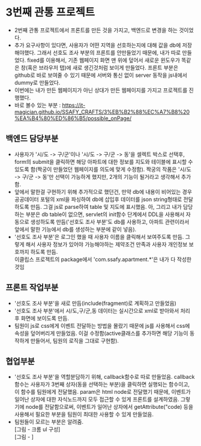 # 3번째 관통 프로젝트  

*   2번째 관통 프로젝트에서 프론트를 만든 것을 가지고, 백엔드로 변경을 하는 것이었다.  
*   추가 요구사항이 있다면, 사용자가 어떤 지역을 선호하는지에 대해 값을 db에 저장해야했다. 그래서 선호도 조사 부분의 프론트를 안만들었기 때문에, 내가 따로 만들었다. fixed를 이용해서, 기존 웹페이지 화면 맨 위에 덮어서 새로운 윈도우가 똑같은 창(혹은 브라우저 탭)에 새로 생긴것처럼 보이게 만들었다. 프론트 부분은 github로 바로 보여줄 수 있기 때문에 서버와 통신 없이 server 동작을 js내에서 dummy로 만들었다.  
*  이번에는 내가 만든 웹페이지가 아닌 상대가 만든 웹페이지를 가지고 프로젝트를 진행했다.  
*  바로 볼수 있는 부분 : https://it-magician.github.io/SSAFY_CRAFTS/3%EB%B2%88%EC%A7%B8%20%EA%B4%80%ED%86%B5/possible_onPage/
## 백엔드 담당부분  
*   사용자가 '시/도 -> 구/군'이나 '시/도 -> 구/군 -> 동'을 셀렉트 박스로 선택후, form의 submit을 클릭하면 해당 아파트에 대한 정보를 지도와 테이블에 표시할 수 있도록 함(짝궁이 만들었던 웹페이지를 의도에 맞게 수정함). 짝궁의 작품은 '시/도 -> 구/군 -> 동'만 선택이 가능하게 했지만, 2개의 기능이 될거라고 생각해서 추가함.
*   앞에서 말한걸 구현하기 위해 추가적으로 했던건, 만약 db에 내용이 비어있는 경우 공공데이터 포털의 xml을 파싱하여 db에 삽입후 데이터를 json string형태로 전달하도록 만듬. 그걸 js로 parse하여 table 및 지도에 표시했음.  아, 그리고 내가 담당하는 부분은 db table이 없으면, servlet의 init함수 단계에서 DDL을 사용해서 자동으로 생성하도록 만듬('선호도 조사 부분'도 db를 사용하고, 아파트 관련이라서 앞에서 말한 기능에서 db를 생성하는 부분에 같이 넣음).  
*   '선호도 조사 부분'은 로그인 했을 때 사용자 이름을 클릭해서 보여주도록 만듬. 그렇게 해서 사용자 정보가 있어야 가능해야하는 제약조건 만족과 사용자 개인정보 보호까지 하도록 만듬.  
이클립스 프로젝트의 package에서 'com.ssafy.apartment.*'은 내가 다 작성한것임



## 프론트 작업부분  
*   '선호도 조사 부분'을 새로 만듬(include(fragment)로 계획하고 만들었음)
*   '선호도 조사 부분'에서 시/도,구/군,동 데이터는 실시간으로 xml로 받아와서 처리후 화면에 보이도록 만듬.  
*   팀원이 js로 css에게 이벤트 전달하는 방법을 몰랐기 때문에 js를 사용해서 css에 속성을 덮어버리게 만들었음. 이걸 수정함(active클래스를 추가하면 해당 기능이 동작하게 만들어서, 팀원의 로직을 그대로 구현함).  

## 협업부분  
 *  '선호도 조사 부분'을 역할분담하기 위해, callback함수로 따로 만들었음. callback함수는 사용자가 3번째 상자(동을 선택하는 부분)을 클릭하면 실행되는 함수이고, 이 함수를 팀원에게 전달했음. param은 html node로 전달했기 때문에, 이벤트가 일어난 상자에 대한 자식노드까지 모두 접근할 수 있게 프론트를 설계하였음. 그렇기에 node를 전달함으로써, 이벤트가 일어난 상자에서 getAttribute("code) 등을 사용해서 필요한 부분을 팀원이 최대한 사용할 수 있게 만들었음.  
*   팀원들이 모르는 부분은 알려줌.  
[그림 - 크롬 ul 구성]  
[그림 - ]
